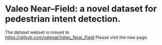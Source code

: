 # Valeo Near–Field: a novel dataset for pedestrian intent detection.

The dataset webset is moved to https://github.com/valeoai/Valeo_Near_Field
Please visit the new page.
